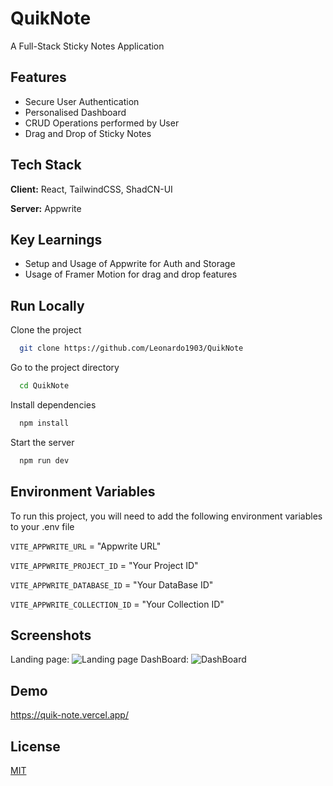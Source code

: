 # QuikNote
A Full-Stack Sticky Notes Application
## Features

- Secure User Authentication
- Personalised Dashboard
- CRUD Operations performed by User
- Drag and Drop of Sticky Notes

## Tech Stack

**Client:** React, TailwindCSS, ShadCN-UI

**Server:** Appwrite


## Key Learnings
- Setup and Usage of Appwrite for Auth and Storage
- Usage of Framer Motion for drag and drop features


## Run Locally

Clone the project

```bash
  git clone https://github.com/Leonardo1903/QuikNote
```

Go to the project directory

```bash
  cd QuikNote
```

Install dependencies

```bash
  npm install
```

Start the server

```bash
  npm run dev
```


## Environment Variables

To run this project, you will need to add the following environment variables to your .env file

`VITE_APPWRITE_URL` = "Appwrite URL"

`VITE_APPWRITE_PROJECT_ID` = "Your Project ID"

`VITE_APPWRITE_DATABASE_ID` = "Your DataBase ID"

`VITE_APPWRITE_COLLECTION_ID` = "Your Collection ID"

## Screenshots
Landing page:
![Landing page](https://github.com/user-attachments/assets/b5998adf-db9f-4761-a9b5-7563bcab01c7)
DashBoard:
![DashBoard](https://github.com/user-attachments/assets/ff9a352f-52cd-4aae-a303-a8d59eaf4db1)


## Demo

https://quik-note.vercel.app/


## License

[MIT](https://choosealicense.com/licenses/mit/)

